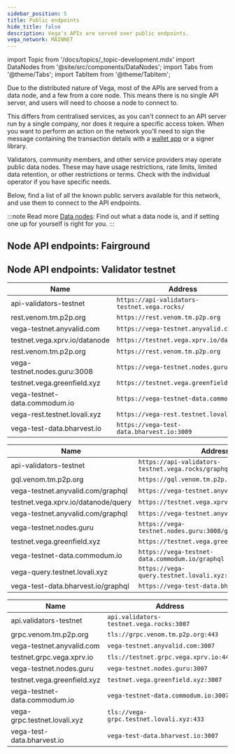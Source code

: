 ```yaml
---
sidebar_position: 5
title: Public endpoints
hide_title: false
description: Vega's APIs are served over public endpoints.
vega_network: MAINNET
---
```


import Topic from '/docs/topics/_topic-development.mdx'
import DataNodes from '@site/src/components/DataNodes';
import Tabs from '@theme/Tabs';
import TabItem from '@theme/TabItem';

Due to the distributed nature of Vega, most of the APIs are served from a data node, and a few from a core node. This means there is no single API server, and users will need to choose a node to connect to.

This differs from centralised services, as you can't connect to an API server run by a single company, nor does it require a specific access token. When you want to perform an action on the network you'll need to sign the message containing the transaction details with a [wallet app](../tools/vega-wallet/index.md) or a signer library.

Validators, community members, and other service providers may operate public data nodes. These may have usage restrictions, rate limits, limited data retention, or other restrictions or terms. Check with the individual operator if you have specific needs.

Below, find a list of all the known public servers available for this network, and use them to connect to the API endpoints.

:::note Read more
[Data nodes](../concepts/vega-chain/data-nodes.md): Find out what a data node is, and if setting one up for yourself is right for you.
:::

## Node API endpoints: Fairground
<DataNodes frontMatter={frontMatter} />

## Node API endpoints: Validator testnet

<Tabs groupId="servers">
<TabItem value="REST" label="REST">

| Name        | Address     |
| ----------- | ----------- |
| api-validators-testnet | `https://api-validators-testnet.vega.rocks/` |
| rest.venom.tm.p2p.org | `https://rest.venom.tm.p2p.org` |
| vega-testnet.anyvalid.com | `https://vega-testnet.anyvalid.com` |
| testnet.vega.xprv.io/datanode | `https://testnet.vega.xprv.io/datanode` |
| rest.venom.tm.p2p.org | `https://rest.venom.tm.p2p.org` |
| vega-testnet.nodes.guru:3008 | `https://vega-testnet.nodes.guru:3008` |
| testnet.vega.greenfield.xyz | `https://testnet.vega.greenfield.xyz` |
| vega-testnet-data.commodum.io | `https://vega-testnet-data.commodum.io` |
| vega-rest.testnet.lovali.xyz | `https://vega-rest.testnet.lovali.xyz` |
| vega-test-data.bharvest.io | `https://vega-test-data.bharvest.io:3009` |

</TabItem>

<TabItem value="GraphQL" label="GraphQL">

| Name        | Address     |
| ----------- | ----------- |
| api-validators-testnet | `https://api-validators-testnet.vega.rocks/graphql/`|
| gql.venom.tm.p2p.org | `https://gql.venom.tm.p2p.org/graphql`|
| vega-testnet.anyvalid.com/graphql | `https://vega-testnet.anyvalid.com/graphql`|
| testnet.vega.xprv.io/datanode/query | `https://testnet.vega.xprv.io/datanode/query`|
| vega-testnet.anyvalid.com/graphql | `https://vega-testnet.anyvalid.com/graphql`|
| vega-testnet.nodes.guru | `https://vega-testnet.nodes.guru:3008/graphql`|
| testnet.vega.greenfield.xyz | `https://testnet.vega.greenfield.xyz/graphql`|
| vega-testnet-data.commodum.io | `https://vega-testnet-data.commodum.io/graphql`|
| vega-query.testnet.lovali.xyz | `https://vega-query.testnet.lovali.xyz:433/query`|
| vega-test-data.bharvest.io/graphql | `https://vega-test-data.bharvest.io/graphql`|

</TabItem>

<TabItem value="gRPC" label="gRPC">

| Name        | Address     |
| ----------- | ----------- |
| api.validators-testnet      | `api.validators-testnet.vega.rocks:3007`|
| grpc.venom.tm.p2p.org | `tls://grpc.venom.tm.p2p.org:443` |
| vega-testnet.anyvalid.com | `vega-testnet.anyvalid.com:3007`|
| testnet.grpc.vega.xprv.io | `tls://testnet.grpc.vega.xprv.io:443`|
| vega-testnet.nodes.guru | `vega-testnet.nodes.guru:3007`|
| testnet.vega.greenfield.xyz | `testnet.vega.greenfield.xyz:3007`|
| vega-testnet-data.commodum.io | `vega-testnet-data.commodum.io:3007`|
| vega-grpc.testnet.lovali.xyz | `tls://vega-grpc.testnet.lovali.xyz:433`|
| vega-test-data.bharvest.io | `vega-test-data.bharvest.io:3007`|

</TabItem>
</Tabs>